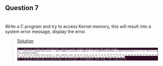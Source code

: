 

## Question 7
#
Write a C program and try to access Kernel memory, this will result into a system error message, display the error.
>[Solution](./lab7.c)

>![Output Screenshot](./output1.jpg)
#